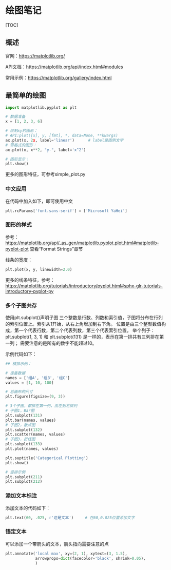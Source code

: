 # 绘图笔记

[TOC]

## 概述

官网：<https://matplotlib.org/>

API文档：<https://matplotlib.org/api/index.html#modules>

常用示例：<https://matplotlib.org/gallery/index.html>

## 最简单的绘图

```python
import matplotlib.pyplot as plt

# 数据准备
x = [1, 2, 3, 6]

# 绘制xy的图形：
# API:plot([x], y, [fmt], *, data=None, **kwargs)
ax.plot(x, 2x, label='linear')      # label是图例文字
# 带格式的图形：
ax.plot(x, x**2, "y-", label='x^2')

# 图形显示：
plt.show()

```

更多的图形特征，可参考simple_plot.py

### 中文应用

在代码中加入如下，即可使用中文

```python
plt.rcParams['font.sans-serif'] = ['Microsoft YaHei']
```

### 图形的样式

参考：<https://matplotlib.org/api/_as_gen/matplotlib.pyplot.plot.html#matplotlib-pyplot-plot>
查看“Format Strings”章节

线条的宽度：

```python
plt.plot(x, y, linewidth=2.0)
```

更多的线条特征，参考：
<https://matplotlib.org/tutorials/introductory/pyplot.html#sphx-glr-tutorials-introductory-pyplot-py>

### 多个子图共存

使用plt.subplot()声明子图
三个整数是行数、列数和索引值，子图将分布在行列的索引位置上。索引从1开始，从右上角增加到右下角。
位置是由三个整型数值构成，第一个代表行数，第二个代表列数，第三个代表索引位置。
举个列子：plt.subplot(1, 3, 1) 和 plt.subplot(131) 是一样的，表示在第一排共有三列排在第一列；
需要注意的是所有的数字不能超过10。

示例代码如下：

```python
## 横排示例：

# 准备数据
names = ['组A', '组B', '组C']
values = [1, 10, 100]

# 总画布的尺寸
plt.figure(figsize=(9, 3))

# 3个子图，都排在第一列，由左到右排列
# 子图1，Bar图
plt.subplot(131)
plt.bar(names, values)
# 子图2，散点图
plt.subplot(132)
plt.scatter(names, values)
# 子图3，折线图
plt.subplot(133)
plt.plot(names, values)

plt.suptitle('Categorical Plotting')
plt.show()
```

```python
# 竖排示例
plt.subplot(211)
plt.subplot(212)
```

### 添加文本标注

添加文本的代码如下：

```python
plt.text(60, .025, r'这是文本')     # 在60,0.025位置添加文字
```

### 锚定文本

可以添加一个带箭头的文本，箭头指向需要注意的点

```python
plt.annotate('local max', xy=(2, 1), xytext=(3, 1.5),
             arrowprops=dict(facecolor='black', shrink=0.05),
             )
```
